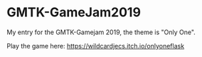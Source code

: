 # GMTK-GameJam2019
My entry for the GMTK-Gamejam 2019, the theme is "Only One".


Play the game here: https://wildcardjecs.itch.io/onlyoneflask

